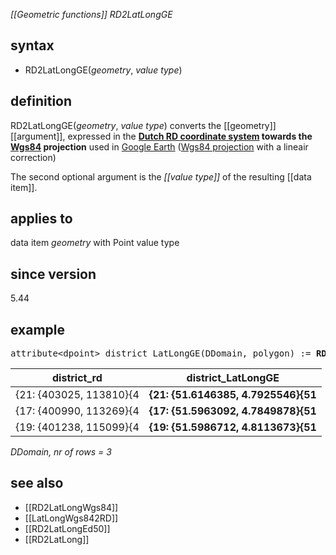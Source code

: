 *[[Geometric functions]] RD2LatLongGE*

## syntax

- RD2LatLongGE(*geometry*, *value type*)

## definition

RD2LatLongGE(*geometry*, *value type*) converts the [[geometry]] [[argument]], expressed in the <B>[Dutch RD coordinate system](http://nl.wikipedia.org/wiki/RijksdriehoekscoB6rdinaten) towards the [Wgs84](http://en.wikipedia.org/wiki/World_Geodetic_System)
projection</B> used in [Google Earth](https://en.wikipedia.org/wiki/Google_Earth) ([Wgs84 projection](https://en.wikipedia.org/wiki/World_Geodetic_System) with a lineair correction)

The second optional argument is the *[[value type]]* of the resulting [[data item]].

## applies to

data item *geometry* with Point value type

## since version

5.44

## example

<pre>
attribute&lt;dpoint&gt; district_LatLongGE(DDomain, polygon) := <B>RD2LatLongGE(</B>district_rd, dpoint<B>)</B>;
</pre>

| district_rd             |  **district_LatLongGE**             |
|-------------------------|-------------------------------------|
| {21: {403025, 113810}{4 | **{21: {51.6146385, 4.7925546}{51** |
| {17: {400990, 113269}{4 | **{17: {51.5963092, 4.7849878}{51** |
| {19: {401238, 115099}{4 | **{19: {51.5986712, 4.8113673}{51** |

*DDomain, nr of rows = 3*

## see also

- [[RD2LatLongWgs84]]
- [[LatLongWgs842RD]]
- [[RD2LatLongEd50]]
- [[RD2LatLong]]